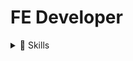 # FE Developer

<details>
    <summary>📓 Skills</summary>
    
- HTML5, CSS3, Javascript(ES6+), Typescript, Dart
- React.js, Redux(React-redux, React-toolkit), socket.io
- Sass, Styled-Components, framer motion
- React Native, Next.js

</details>
